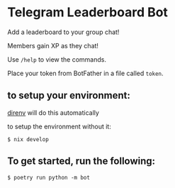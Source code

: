 # Telegram Leaderboard Bot

Add a leaderboard to your group chat!

Members gain XP as they chat!

Use `/help` to view the commands.

Place your token from BotFather in a file called `token`.

## to setup your environment:

[direnv](https://direnv.net/) will do this automatically

to setup the environment without it:

```
$ nix develop
```

## To get started, run the following:

```
$ poetry run python -m bot
```
